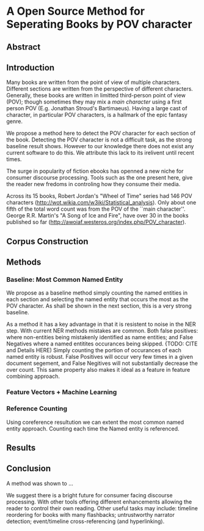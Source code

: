 # A Open Source Method for Seperating Books by POV character



## Abstract


## Introduction

Many books are written from the point of view of multiple characters. Different sections are written from the perspective of different characters. Generally, these books are written in limitted third-person point of view (POV); though sometimes they may mix a *main character* using a first person POV (E.g. Jonathan Stroud's Bartimaeus). Having a large cast of character, in particular POV characters, is a hallmark of the epic fantasy genre.

We propose a method here to detect the POV character for each section of the book. Detecting the POV character is not a difficult task, as the strong baseline result shows. However to our knowledge there does not exist any current software to do this. We attribute this lack to its irelivent until recent times.

The surge in popularity of fiction ebooks has openned a new niche for consumer discourse processing. Tools such as the one present here, give the reader new fredoms in controling how they consume their media. 


Across its 15 books, Robert Jordan's "Wheel of Time" series had 146 POV characters (http://wot.wikia.com/w3iki/Statistical_analysis). Only about one fifth of the total word count was from the POV of the ``main character''.
George R.R. Martin's "A Song of Ice and Fire",  have over 30 in the books published so far (http://awoiaf.westeros.org/index.php/POV_character).

## Corpus Construction

## Methods

### Baseline: Most Common Named Entity 
We propose as a baseline method simply counting the named entities in each section and selecting the named entity that occurs the most as the POV character.
As shall be shown in the next section, this is a very strong baseline.

As a method it has a key advantage in that it is resistent to noise in the NER step.
With current NER methods mistakes are common. Both false positives: where non-entities being mistakenly identified as name entities; and False Negatives where a named entitites occurances being skipped. 
{TODO: CITE and Details HERE)
Simply counting the portion of occurances of each named entity is robust. False Positives will occur very few times in a given document segement, and False Negitives will not substantially decrease the over count. This same property also makes it ideal as a feature in feature combining approach.

### Feature Vectors + Machine Learning

### Reference  Counting
Using coreference resultution we can extent the most common named entity approach.
Counting each time the Named entity is referenced.



## Results 

## Conclusion

A method was shown to ...

We suggest there is a bright future for consumer facing discourse processing.
With other tools offering different enhancements allowing the reader to control their own reading.
Other useful tasks may include: timeline reordering for books with many flashbacks; untrustworthy narrator detection; event/timeline cross-referencing (and hyperlinking).
